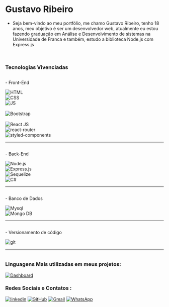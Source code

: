 <h1>Gustavo Ribeiro</h1>

- <p>Seja bem-vindo ao meu portfólio, me chamo Gustavo Ribeiro, tenho 18 anos, meu objetivo é ser um desenvolvedor web, atualmente eu estou fazendo graduação em Análise e Desenvolvimento de sistemas na Universidade de Franca e também, estudo a biblioteca Node.js com Express.js </p>

<br/>

### Tecnologias Vivenciadas

<div style="display: grid;">
<p>- Front-End</p>
<img src="https://img.shields.io/badge/HTML5-E34F26?style=for-the-badge&logo=html5&logoColor=white" alt="HTML">
<img src="https://img.shields.io/badge/CSS3-1572B6?style=for-the-badge&logo=css3&logoColor=white" alt="CSS">
<img src="https://img.shields.io/badge/JavaScript-F7DF1E?style=for-the-badge&logo=javascript&logoColor=black" alt="JS">
 <br/>
<img src="https://img.shields.io/badge/Bootstrap-563D7C?style=for-the-badge&logo=bootstrap&logoColor=white" alt="Bootstrap">
 <br/>
<img src="https://img.shields.io/badge/React-20232A?style=for-the-badge&logo=react&logoColor=61DAFB" alt="React JS">
<img src="https://img.shields.io/badge/React_Router-CA4245?style=for-the-badge&logo=react-router&logoColor=white" alt="react-router">
<img src="https://img.shields.io/badge/styled--components-DB7093?style=for-the-badge&logo=styled-components&logoColor=white" alt="styled-components">
 <hr/>
 <p>- Back-End</p>
<img src="https://img.shields.io/badge/Node.js-339933?style=for-the-badge&logo=nodedotjs&logoColor=white" alt="Node.js"> 
<img src="https://img.shields.io/badge/Express.js-000000?style=for-the-badge&logo=express&logoColor=white" alt="Express.js">
<img src="https://img.shields.io/badge/Sequelize-52B0E7?style=for-the-badge&logo=Sequelize&logoColor=white" alt="Sequelize">
<img src="https://img.shields.io/badge/C%23-239120?style=for-the-badge&logo=c-sharp&logoColor=white" alt="C#">
 <hr/>
 <p>- Banco de Dados</p>
<img src="https://img.shields.io/badge/MySQL-005C84?style=for-the-badge&logo=mysql&logoColor=white" alt="Mysql">
<img src="https://img.shields.io/badge/MongoDB-4EA94B?style=for-the-badge&logo=mongodb&logoColor=white" alt="Mongo DB">
 <hr/>
 <p>- Versionamento de código</p>
<img src="https://img.shields.io/badge/Git-F05032?style=for-the-badge&logo=git&logoColor=white"  alt="git">
<hr/>
 

</div>


### Linguagens Mais utilizadas em meus projetos:
[![Dashboard](https://github-readme-stats.vercel.app/api/top-langs/?username=GustaGitHub)]()



### Redes Sociais e Contatos :
[![linkedin](https://img.shields.io/badge/LinkedIn-0077B5?style=for-the-badge&logo=linkedin&logoColor=white)](https://www.linkedin.com/in/gustavo-ribeiro-a4a485223/) 
[![GitHub](https://img.shields.io/badge/GitHub-100000?style=for-the-badge&logo=github&logoColor=white)](https://github.com/GustaGitHub)
[![Gmail](https://img.shields.io/badge/Gmail-D14836?style=for-the-badge&logo=gmail&logoColor=white)](mailto:gustavo.ribeiro.duarte2003@gmail.com)
[![WhatsApp](https://img.shields.io/badge/WhatsApp-25D366?style=for-the-badge&logo=whatsapp&logoColor=white)](https://wa.me/5513991888089)

